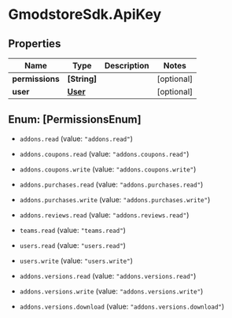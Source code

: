 # GmodstoreSdk.ApiKey

## Properties

Name | Type | Description | Notes
------------ | ------------- | ------------- | -------------
**permissions** | **[String]** |  | [optional] 
**user** | [**User**](User.md) |  | [optional] 



## Enum: [PermissionsEnum]


* `addons.read` (value: `"addons.read"`)

* `addons.coupons.read` (value: `"addons.coupons.read"`)

* `addons.coupons.write` (value: `"addons.coupons.write"`)

* `addons.purchases.read` (value: `"addons.purchases.read"`)

* `addons.purchases.write` (value: `"addons.purchases.write"`)

* `addons.reviews.read` (value: `"addons.reviews.read"`)

* `teams.read` (value: `"teams.read"`)

* `users.read` (value: `"users.read"`)

* `users.write` (value: `"users.write"`)

* `addons.versions.read` (value: `"addons.versions.read"`)

* `addons.versions.write` (value: `"addons.versions.write"`)

* `addons.versions.download` (value: `"addons.versions.download"`)




